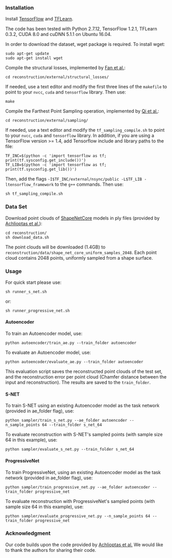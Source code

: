 ### Installation

Install <a href="https://www.tensorflow.org/get_started/os_setup" target="_blank">TensorFlow</a> and <a href="http://tflearn.org/installation" target="_blank">TFLearn</a>. 

The code has been tested with Python 2.7.12, TensorFlow 1.2.1, TFLearn 0.3.2, CUDA 8.0 and cuDNN 5.1.1 on Ubuntu 16.04.

In order to download the dataset, wget package is required. To install wget:
```
sudo apt-get update
sudo apt-get install wget
```

Compile the structural losses, implemented by [Fan et al.](https://github.com/fanhqme/PointSetGeneration):
```
cd reconstruction/external/structural_losses/
```

If needed, use a text editor and modify the first three lines of the `makefile` to point to your `nvcc`, `cuda` and `tensorflow` library. Then use:
```
make
```

Compile the Farthest Point Sampling operation, implemented by [Qi et al.](https://github.com/charlesq34/pointnet2):
```
cd reconstruction/external/sampling/
```

If needed, use a text editor and modify the `tf_sampling_compile.sh` to point to your `nvcc`, `cuda` and `tensorflow` library. In addition, if you are using a TensorFlow version >= 1.4, add Tensorflow include and library paths to the file:

    TF_INC=$(python -c 'import tensorflow as tf; print(tf.sysconfig.get_include())')
    TF_LIB=$(python -c 'import tensorflow as tf; print(tf.sysconfig.get_lib())') 

Then, add the flags `-I$TF_INC/external/nsync/public -L$TF_LIB -ltensorflow_framework` to the `g++` commands. Then use:

    sh tf_sampling_compile.sh

### Data Set
Download point clouds of <a href="https://www.shapenet.org/" target="_blank">ShapeNetCore</a> models in ply files (provided by <a href="https://github.com/optas/latent_3d_points" target="_blank">Achlioptas et al.</a>): 
```
cd reconstruction/
sh download_data.sh
```

The point clouds will be downloaded (1.4GB) to `reconstruction/data/shape_net_core_uniform_samples_2048`. Each point cloud contains 2048 points, uniformly sampled from a shape surface.

### Usage
For quick start please use:

    sh runner_s_net.sh
 
or:

    sh runner_progressive_net.sh

#### Autoencoder

To train an Autoencoder model, use:

    python autoencoder/train_ae.py --train_folder autoencoder

To evaluate an Autoencoder model, use:

    python autoencoder/evaluate_ae.py --train_folder autoencoder

This evaluation script saves the reconstructed point clouds of the test set, and the reconstruction error per point cloud (Chamfer distance between the input and reconstruction).  The results are saved to the `train_folder`.

#### S-NET
To train S-NET using an existing Autoencoder model as the task network (provided in ae_folder flag), use:

    python sampler/train_s_net.py --ae_folder autoencoder --n_sample_points 64 --train_folder s_net_64

To evaluate reconstruction with S-NET's sampled points (with sample size 64 in this example), use:

    python sampler/evaluate_s_net.py --train_folder s_net_64

#### ProgressiveNet
To train ProgressiveNet, using an existing Autoencoder model as the task network (provided in ae_folder flag), use:

    python sampler/train_progressive_net.py --ae_folder autoencoder --train_folder progressive_net

To evaluate reconstruction with ProgressiveNet's sampled points (with sample size 64 in this example), use:

    python sampler/evaluate_progressive_net.py --n_sample_points 64 --train_folder progressive_net

### Acknowledgment
Our code builds upon the code provided by <a href="https://github.com/optas/latent_3d_points" target="_blank">Achlioptas et al.</a> We would like to thank the authors for sharing their code.
